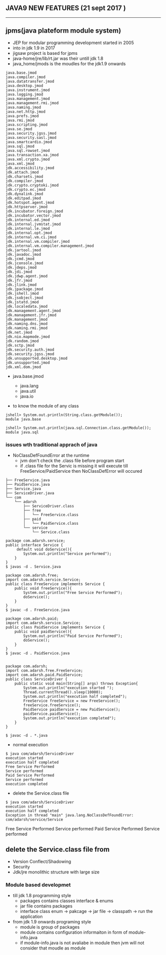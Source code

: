 ## JAVA9 NEW FEATURES (21 sept 2017 )

---

## jpms(java plateform module system)
* JEP for modular programming development started in 2005  
* into in jdk 1.9 in 2017 
* jigsaw project is based for jpms 
* java-home/jre/lib/rt.jar was their untill jdk 1.8 
* java_home/jmods is the moudles for the jdk1.9 onwards 
```
java.base.jmod
java.compiler.jmod
java.datatransfer.jmod
java.desktop.jmod
java.instrument.jmod
java.logging.jmod
java.management.jmod
java.management.rmi.jmod
java.naming.jmod
java.net.http.jmod
java.prefs.jmod
java.rmi.jmod
java.scripting.jmod
java.se.jmod
java.security.jgss.jmod
java.security.sasl.jmod
java.smartcardio.jmod
java.sql.jmod
java.sql.rowset.jmod
java.transaction.xa.jmod
java.xml.crypto.jmod
java.xml.jmod
jdk.accessibility.jmod
jdk.attach.jmod
jdk.charsets.jmod
jdk.compiler.jmod
jdk.crypto.cryptoki.jmod
jdk.crypto.ec.jmod
jdk.dynalink.jmod
jdk.editpad.jmod
jdk.hotspot.agent.jmod
jdk.httpserver.jmod
jdk.incubator.foreign.jmod
jdk.incubator.vector.jmod
jdk.internal.ed.jmod
jdk.internal.jvmstat.jmod
jdk.internal.le.jmod
jdk.internal.opt.jmod
jdk.internal.vm.ci.jmod
jdk.internal.vm.compiler.jmod
jdk.internal.vm.compiler.management.jmod
jdk.jartool.jmod
jdk.javadoc.jmod
jdk.jcmd.jmod
jdk.jconsole.jmod
jdk.jdeps.jmod
jdk.jdi.jmod
jdk.jdwp.agent.jmod
jdk.jfr.jmod
jdk.jlink.jmod
jdk.jpackage.jmod
jdk.jshell.jmod
jdk.jsobject.jmod
jdk.jstatd.jmod
jdk.localedata.jmod
jdk.management.agent.jmod
jdk.management.jfr.jmod
jdk.management.jmod
jdk.naming.dns.jmod
jdk.naming.rmi.jmod
jdk.net.jmod
jdk.nio.mapmode.jmod
jdk.random.jmod
jdk.sctp.jmod
jdk.security.auth.jmod
jdk.security.jgss.jmod
jdk.unsupported.desktop.jmod
jdk.unsupported.jmod
jdk.xml.dom.jmod
```
* java.base.jmod 
  * java.lang
  * java.util
  * java.io 

* to know the module of any class 
```
jshell> System.out.println(String.class.getModule());
module java.base

jshell> System.out.println(java.sql.Connection.class.getModule());
module java.sql
```

### issues wth traditional apprach of java 
* NoClassDefFoundError at the runtime 
  * jvm don't check the .class file before program start 
  * if .class file for the Servic is missing it will execute till FreeService/PaidService then NoClassDefError will occured 
```
├── FreeService.java
├── PaidService.java
├── Service.java
├── ServiceDriver.java
└── com
    └── adarsh
        ├── ServiceDriver.class
        ├── free
        │   └── FreeService.class
        ├── paid
        │   └── PaidService.class
        └── service
            └── Service.class

package com.adarsh.service;
public interface Service {
     default void doService(){
        System.out.println("Service performed");
    }
}
$ javas -d . Service.java 

package com.adarsh.free;
import com.adarsh.service.Service;
public class FreeService implements Service {
    public void freeService(){
        System.out.println("Free Service Performed");
        doService();
    }
}
$ javac -d . FreeService.java 

package com.adarsh.paid;
import com.adarsh.service.Service;
public class PaidService implements Service {
    public void paidService(){
        System.out.println("Paid Service Performed");
        doService();
    }
}
$ javac -d . PaidService.java


package com.adarsh;
import com.adarsh.free.FreeService;
import com.adarsh.paid.PaidService;
public class ServiceDriver {
    public static void main(String[] args) throws Exception{
        System.out.println("execution started ");
        Thread.currentThread().sleep(10000);
        System.out.println("execution half completed");
        FreeService freeService = new FreeService();
        freeService.freeService();
        PaidService paidService = new PaidService();
        paidService.paidService();
        System.out.println("execution completed");
    }
}

$ javac -d . *.java 
```
* normal execution 
```
$ java com/adarsh/ServiceDriver
execution started 
execution half completed
Free Service Performed
Service performed
Paid Service Performed
Service performed
execution completed
```
* delete the Service.class file 
```
$ java com/adarsh/ServiceDriver
execution started 
execution half completed
Exception in thread "main" java.lang.NoClassDefFoundError: com/adarsh/service/Service
```

Free Service Performed
Service performed
Paid Service Performed
Service performed

## delete the Service.class file from 

* Version Conflect/Shadowing 
* Security
* Jdk/jre monolithic structure with large size 

### Module based developmet 
* till jdk 1.8 programming style 
  * packages contains classes interface & enums 
  * jar file contains packages 
  * interface class enum -> pakcage -> jar file -> classpath -> run the application 
* from jdk 1.9 onwards programing style 
  * module is group of packages 
  * module contains configuration informaiton in form of module-info.java 
  * if module-info.java is not avaliabe in module then jvm will not consider that moudle as module 

